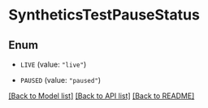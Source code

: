 # SyntheticsTestPauseStatus

## Enum


* `LIVE` (value: `"live"`)

* `PAUSED` (value: `"paused"`)


[[Back to Model list]](../README.md#documentation-for-models) [[Back to API list]](../README.md#documentation-for-api-endpoints) [[Back to README]](../README.md)


